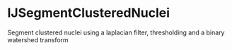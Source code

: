 # IJSegmentClusteredNuclei
Segment clustered nuclei using a laplacian filter, thresholding and a binary watershed transform
